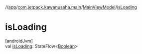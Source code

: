 //[app](../../../index.md)/[com.jetpack.kawanusaha.main](../index.md)/[MainViewModel](index.md)/[isLoading](is-loading.md)

# isLoading

[androidJvm]\
val [isLoading](is-loading.md): StateFlow&lt;[Boolean](https://kotlinlang.org/api/latest/jvm/stdlib/kotlin/-boolean/index.html)&gt;
